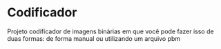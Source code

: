 # Codificador
Projeto codificador de imagens binárias em que você pode fazer isso de duas formas: de forma manual ou utilizando um arquivo pbm
